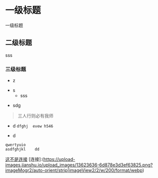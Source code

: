 # 一级标题
一级标题
## 二级标题
sss
### 三级标题
+ z
- s
    - sss
* sdg
> 三人行则必有我师
- d
` dfghj 
 evew h546
 `
+ d
``` 
qwertyuio
asdfghjkl    dd
```
[这不是连接](https://www.jianshu.com/p/399e5a3c7cc5)
[连接]:(https://upload-images.jianshu.io/upload_images/13623636-6d878e3d3ef63825.png?imageMogr2/auto-orient/strip|imageView2/2/w/200/format/webp)

